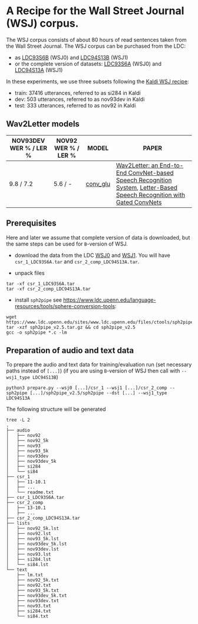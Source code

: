 # A Recipe for the Wall Street Journal (WSJ) corpus.

The WSJ corpus consists of about 80 hours of read sentences taken from the Wall Street Journal. The WSJ corpus can be purchased from the LDC:
- as [LDC93S6B](https://catalog.ldc.upenn.edu/LDC93S6B) (WSJ0) and [LDC94S13B](https://catalog.ldc.upenn.edu/LDC94S13B) (WSJ1)
- or the complete version of datasets: [LDC93S6A](https://catalog.ldc.upenn.edu/LDC93S6A) (WSJ0) and [LDC94S13A](https://catalog.ldc.upenn.edu/LDC94S13A) (WSJ1)

In these experiments, we use three subsets following the [Kaldi WSJ recipe](https://github.com/kaldi-asr/kaldi/blob/master/egs/wsj/):

- train: 37416 utterances, referred to as si284 in Kaldi
- dev: 503 utterances, referred to as nov93dev in Kaldi
- test: 333 utterances, referred to as nov92 in Kaldi

## Wav2Letter models
| NOV93DEV WER % / LER % | NOV92 WER % / LER % | MODEL                                                                                                      | PAPER                                                                                                     |
|-------------------------|-------------------------|------------------------------------------------------------------------------------------------------------|-----------------------------------------------------------------------------------------------------------|
| 9.8 / 7.2 | 5.6 / - | [conv_glu](https://github.com/facebookresearch/wav2letter/tree/master/recipes/conv_glu/wsj) | [Wav2Letter: an End-to-End ConvNet-based Speech Recognition System](https://arxiv.org/pdf/1609.03193.pdf), [Letter-Based Speech Recognition with Gated ConvNets](https://arxiv.org/pdf/1712.09444.pdf) |

## Prerequisites
Here and later we assume that complete version of data is downloaded, but the same steps can be used for `B`-version of WSJ.

- download the data from the LDC [WSJ0](https://catalog.ldc.upenn.edu/LDC93S6A) and [WSJ1](https://catalog.ldc.upenn.edu/LDC94S13A). You will have `csr_1_LDC93S6A.tar` and `csr_2_comp_LDC94S13A.tar`.

- unpack files
```
tar -xf csr_1_LDC93S6A.tar
tar -xf csr_2_comp_LDC94S13A.tar
```

- install `sph2pipe` see https://www.ldc.upenn.edu/language-resources/tools/sphere-conversion-tools:
```
wget https://www.ldc.upenn.edu/sites/www.ldc.upenn.edu/files/ctools/sph2pipe_v2.5.tar.gz
tar -xzf sph2pipe_v2.5.tar.gz && cd sph2pipe_v2.5
gcc -o sph2pipe *.c -lm
```

## Preparation of audio and text data

To prepare the audio and text data for training/evaluation run (set necessary paths instead of `[...]`)
(if you are using `B`-version of WSJ then call with `--wsj1_type LDC94S13B`)
```
python3 prepare.py --wsj0 [...]/csr_1 --wsj1 [...]/csr_2_comp --sph2pipe [...]/sph2pipe_v2.5/sph2pipe --dst [...] --wsj1_type LDC94S13A
```

The following structure will be generated
```
tree -L 2
.
├── audio
│   ├── nov92
│   ├── nov92_5k
│   ├── nov93
│   ├── nov93_5k
│   ├── nov93dev
│   ├── nov93dev_5k
│   ├── si284
│   └── si84
├── csr_1
│   ├── 11-10.1
│   ├── ...
│   └── readme.txt
├── csr_1_LDC93S6A.tar
├── csr_2_comp
│   ├── 13-10.1
│   ├── ...
├── csr_2_comp_LDC94S13A.tar
├── lists
│   ├── nov92_5k.lst
│   ├── nov92.lst
│   ├── nov93_5k.lst
│   ├── nov93dev_5k.lst
│   ├── nov93dev.lst
│   ├── nov93.lst
│   ├── si284.lst
│   └── si84.lst
└── text
    ├── lm.txt
    ├── nov92_5k.txt
    ├── nov92.txt
    ├── nov93_5k.txt
    ├── nov93dev_5k.txt
    ├── nov93dev.txt
    ├── nov93.txt
    ├── si284.txt
    └── si84.txt
```
